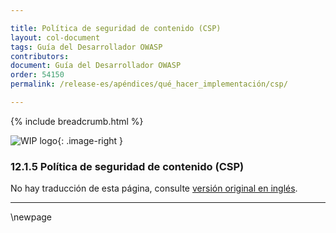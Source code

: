 ```yaml
---

title: Política de seguridad de contenido (CSP)
layout: col-document
tags: Guía del Desarrollador OWASP
contributors:
document: Guía del Desarrollador OWASP
order: 54150
permalink: /release-es/apéndices/qué_hacer_implementación/csp/

---
```


{% include breadcrumb.html %}

<style type="text/css">
.image-right {
  height: 180px;
  display: block;
  margin-left: auto;
  margin-right: auto;
  float: right;
}
</style>

![WIP logo](../../../../assets/images/dg_wip.png "Trabajo en curso"){: .image-right }

### 12.1.5 Política de seguridad de contenido (CSP)

No hay traducción de esta página, consulte [versión original en inglés][release140105].

----

[release140105]: https://github.com/OWASP/www-project-developer-guide/blob/main/release/14-appendices/01-implementation-dos-donts/05-content-security-policy.md

\newpage

